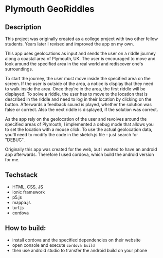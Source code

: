 # Plymouth GeoRiddles

## Description
This project was originally created as a college project with two other fellow students.
Years later I revised and improved the app on my own.

This app uses geolocations as input and sends the user on a riddle journey along a coastal area of Plymouth, UK. The user is encouraged to move and look around the specified area in the real world and rediscover one's surroundings.

To start the journey, the user must move inside the specified area on the screen. If the user is outside of the area, a notice is display that they need to walk inside the area. Once they're in the area, the first riddle will be displayed. 
To solve a riddle, the user has to move to the location that is described in the riddle and need to log in their location by clicking on the button. Afterwards a feedback sound is played, whether the solution was false or correct. Also the next riddle is displayed, if the solution was correct.

As the app rely on the geolocation of the user and revolves around the specified areas of Plymouth, I implemented a debug mode that allows you to set the location with a mouse click. To use the actual geolocation data, you'll need to modify the code in the sketch.js file - just search for "DEBUG".

Originally this app was created for the web, but I wanted to have an android app afterwards. Therefore I used cordova, which build the android version for me.


## Techstack
* HTML, CSS, JS
* Ionic framework
* p5.js
* mappa.js
* turf.js
* cordova



## How to build: 
* install cordova and the specified dependencies on their website
* open console and execute `cordova build`
* then use android studio to transfer the android build on your phone
